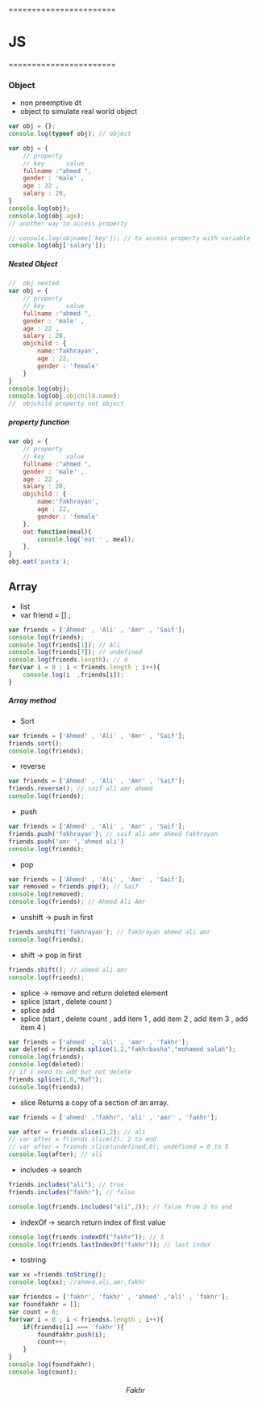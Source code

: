 =======================
# JS
=======================

<h3>Object</h3>

- non preemptive dt
- object to simulate real world object

```js
var obj = {}; 
console.log(typeof obj); // object
```

```js
var obj = {
    // property
    // key      value
    fullname :"ahmed ",
    gender : 'male' ,
    age : 22 ,
    salary : 20,
}
console.log(obj);
console.log(obj.age);
// another way to access property

// console.log(objname['key']); // to access property with variable
console.log(obj['salary']);

```

<h5>Nested Object</h5>

```js
//  obj nested
var obj = {
    // property
    // key      value
    fullname :"ahmed ",
    gender : 'male' ,
    age : 22 ,
    salary : 20,
    objchild : {
        name:'fakhrayan',
        age : 22,
        gender : 'female'
    }
}
console.log(obj);
console.log(obj.objchild.name);
//  objchild property not object
```
<h5>property function</h5>

```js
var obj = {
    // property
    // key      value
    fullname :"ahmed ",
    gender : 'male' ,
    age : 22 ,
    salary : 20,
    objchild : {
        name:'fakhrayan',
        age : 22,
        gender : 'female'
    },
    eat:function(meal){
        console.log('eat ' , meal);
    },
}
obj.eat('pasta');
```

<h2>Array</h2>

- list
- var friend = [] ;

```js
var friends = ['Ahmed' , 'Ali' , 'Amr' , 'Saif'];
console.log(friends);
console.log(friends[1]); // Ali
console.log(friends[7]); // undefined 
console.log(friends.length); // 4 
for(var i = 0 ; i < friends.length ; i++){
    console.log(i  ,friends[i]);
}
```
<h5>Array method</h5>


- Sort 
```js
var friends = ['Ahmed' , 'Ali' , 'Amr' , 'Saif'];
friends.sort();
console.log(friends);
```
- reverse
```js
var friends = ['Ahmed' , 'Ali' , 'Amr' , 'Saif'];
friends.reverse(); // saif ali amr ahmed
console.log(friends);
```
- push
```js
var friends = ['Ahmed' , 'Ali' , 'Amr' , 'Saif'];
friends.push('fakhrayan'); // saif ali amr ahmed fakhrayan
friends.push('amr ','ahmed ali')
console.log(friends);
```
- pop
```js
var friends = ['Ahmed' , 'Ali' , 'Amr' , 'Saif'];
var removed = friends.pop(); // Saif
console.log(removed);
console.log(friends); // Ahmed Ali Amr
```

- unshift -> push in first 
```js
friends.unshift('fakhrayan'); // fakhrayan ahmed ali amr 
console.log(friends);
```
- shift -> pop in first 
```js
friends.shift(); // ahmed ali amr 
console.log(friends);
```
- splice -> remove and return deleted element
- splice (start , delete count )
- splice add 
- splice (start , delete count , add item 1 , add item 2 , add item 3 , add item 4 )

```js
var friends = ['ahmed' , 'ali' , 'amr' , 'fakhr'];
var deleted = friends.splice(1,2,"fakhrbasha","mohamed salah");
console.log(friends);
console.log(deleted);
// if i need to add but not delete
friends.splice(1,0,"Rof");
console.log(friends);
```

- slice  Returns a copy of a section of an array.
```js
var friends = ['ahmed' ,"fakhr", 'ali' , 'amr' , 'fakhr'];

var after = friends.slice(1,2); // ali
// var after = friends.slice(2); 2 to end
// var after = friends.slice(undefined,0); undefined = 0 to 5
console.log(after); // ali
```
- includes -> search
```js
friends.includes("ali"); // true
friends.includes("fakhr"); // false

console.log(friends.includes("ali",2)); // false from 2 to end
```
- indexOf -> search return index of first value
```js
console.log(friends.indexOf("fakhr")); // 3
console.log(friends.lastIndexOf("fakhr")); // last index
```

- tostring 
```js
var xx =friends.toString();
console.log(xx); //ahmed,ali,amr,fakhr

```
```js
var friendss = ['fakhr', 'fakhr' , 'ahmed' ,'ali' , 'fakhr'];
var foundfakhr = [];
var count = 0;
for(var i = 0 ; i < friendss.length ; i++){
    if(friendss[i] === 'fakhr'){
        foundfakhr.push(i);
        count++;
    }
}
console.log(foundfakhr);
console.log(count);
```


<h6 style="text-align: center">Fakhr</h6>

